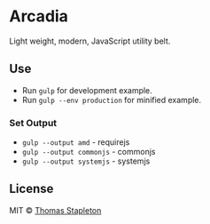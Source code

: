# Arcadia
Light weight, modern, JavaScript utility belt.

## Use
* Run `gulp` for development example.
* Run `gulp --env production` for minified example.

### Set Output
* `gulp --output amd` - requirejs
* `gulp --output commonjs` - commonjs
* `gulp --output systemjs` - systemjs

## License

MIT © [Thomas Stapleton](https://github.com/tomsta93)
